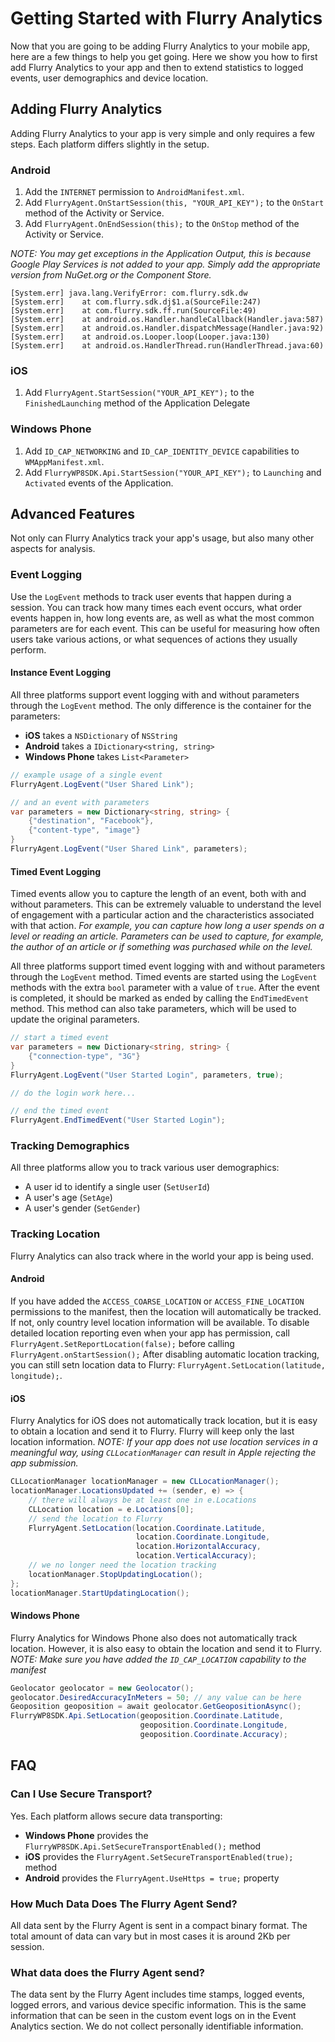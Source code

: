 # Getting Started with Flurry Analytics
Now that you are going to be adding Flurry Analytics to your mobile app, here are a few things to help you get going. Here we show you how to first add Flurry Analytics to your app and then to extend statistics to logged events, user demographics and device location.

## Adding Flurry Analytics
Adding Flurry Analytics to your app is very simple and only requires a few steps. Each platform differs slightly in the setup.

### Android
1. Add the `INTERNET` permission to `AndroidManifest.xml`.
2. Add `FlurryAgent.OnStartSession(this, "YOUR_API_KEY");` to the `OnStart` method of the Activity or Service.
3. Add `FlurryAgent.OnEndSession(this);` to the `OnStop` method of the Activity or Service.

*NOTE: You may get exceptions in the Application Output, this is because Google Play Services is not added to your app. Simply add the appropriate version from NuGet.org or the Component Store.*
```
[System.err] java.lang.VerifyError: com.flurry.sdk.dw
[System.err] 	at com.flurry.sdk.dj$1.a(SourceFile:247)
[System.err] 	at com.flurry.sdk.ff.run(SourceFile:49)
[System.err] 	at android.os.Handler.handleCallback(Handler.java:587)
[System.err] 	at android.os.Handler.dispatchMessage(Handler.java:92)
[System.err] 	at android.os.Looper.loop(Looper.java:130)
[System.err] 	at android.os.HandlerThread.run(HandlerThread.java:60)
```


### iOS
1. Add `FlurryAgent.StartSession("YOUR_API_KEY");` to the `FinishedLaunching` method of the Application Delegate

### Windows Phone
1. Add `ID_CAP_NETWORKING` and `ID_CAP_IDENTITY_DEVICE` capabilities to `WMAppManifest.xml`.
2. Add `FlurryWP8SDK.Api.StartSession("YOUR_API_KEY");` to `Launching` and `Activated` events of the Application.

## Advanced Features
Not only can Flurry Analytics track your app's usage, but also many other aspects for analysis.

### Event Logging
Use the `LogEvent` methods to track user events that happen during a session. You can track how many times each event occurs, what order events happen in, how long events are, as well as what the most common parameters are for each event. This can be useful for measuring how often users take various actions, or what sequences of actions they usually perform.

#### Instance Event Logging
All three platforms support event logging with and without parameters through the `LogEvent` method. The only difference is the container for the parameters:

* **iOS** takes a `NSDictionary` of `NSString`
* **Android** takes a `IDictionary<string, string>` 
* **Windows Phone** takes `List<Parameter>`
 
```csharp
// example usage of a single event
FlurryAgent.LogEvent("User Shared Link");

// and an event with parameters
var parameters = new Dictionary<string, string> {
    {"destination", "Facebook"},
    {"content-type", "image"}
}
FlurryAgent.LogEvent("User Shared Link", parameters);
```

#### Timed Event Logging
Timed events allow you to capture the length of an event, both with and without parameters. This can be extremely valuable to understand the level of engagement with a particular action and the characteristics associated with that action. 
*For example, you can capture how long a user spends on a level or reading an article. Parameters can be used to capture, for example, the author of an article or if something was purchased while on the level.*

All three platforms support timed event logging with and without parameters through the `LogEvent` method. Timed events are started using the `LogEvent` methods with the extra `bool` parameter with a value of `true`. After the event is completed, it should be marked as ended by calling the `EndTimedEvent` method. This method can also take parameters, which will be used to update the original parameters.

```csharp
// start a timed event
var parameters = new Dictionary<string, string> {
    {"connection-type", "3G"}
}
FlurryAgent.LogEvent("User Started Login", parameters, true);

// do the login work here...

// end the timed event
FlurryAgent.EndTimedEvent("User Started Login");
```

### Tracking Demographics
All three platforms allow you to track various user demographics:

* A user id to identify a single user (`SetUserId`)
* A user's age (`SetAge`)
* A user's gender (`SetGender`)

### Tracking Location
Flurry Analytics can also track where in the world your app is being used.

#### Android
If you have added the `ACCESS_COARSE_LOCATION` or `ACCESS_FINE_LOCATION` permissions to the manifest, then the location will automatically be tracked. If not, only country level location information will be available. 
To disable detailed location reporting even when your app has permission, call `FlurryAgent.SetReportLocation(false);` before calling `FlurryAgent.onStartSession();`
After disabling automatic location tracking, you can still setn location data to Flurry: `FlurryAgent.SetLocation(latitude, longitude);`.

#### iOS
Flurry Analytics for iOS does not automatically track location, but it is easy to obtain a location and send it to Flurry. Flurry will keep only the last location information.
*NOTE: If your app does not use location services in a meaningful way, using `CLLocationManager` can result in Apple rejecting the app submission.*

```csharp
CLLocationManager locationManager = new CLLocationManager();
locationManager.LocationsUpdated += (sender, e) => {
    // there will always be at least one in e.Locations
    CLLocation location = e.Locations[0];
    // send the location to Flurry
    FlurryAgent.SetLocation(location.Coordinate.Latitude,
                            location.Coordinate.Longitude,
                            location.HorizontalAccuracy,
                            location.VerticalAccuracy);
    // we no longer need the location tracking
    locationManager.StopUpdatingLocation();
};
locationManager.StartUpdatingLocation();
```

#### Windows Phone
Flurry Analytics for Windows Phone also does not automatically track location. However, it is also easy to obtain the location and send it to Flurry.
*NOTE: Make sure you have added the `ID_CAP_LOCATION` capability to the manifest*

```csharp
Geolocator geolocator = new Geolocator();
geolocator.DesiredAccuracyInMeters = 50; // any value can be here
Geoposition geoposition = await geolocator.GetGeopositionAsync();
FlurryWP8SDK.Api.SetLocation(geoposition.Coordinate.Latitude, 
                             geoposition.Coordinate.Longitude, 
                             geoposition.Coordinate.Accuracy);
```

## FAQ
### Can I Use Secure Transport?
Yes. Each platform allows secure data transporting:

* **Windows Phone** provides the `FlurryWP8SDK.Api.SetSecureTransportEnabled();` method
* **iOS** provides the `FlurryAgent.SetSecureTransportEnabled(true);` method
* **Android** provides the `FlurryAgent.UseHttps = true;` property

### How Much Data Does The Flurry Agent Send?
All data sent by the Flurry Agent is sent in a compact binary format. The total amount of data can vary but in most cases it is around 2Kb per session.

### What data does the Flurry Agent send?
The data sent by the Flurry Agent includes time stamps, logged events, logged errors, and various device specific  information. This is the same information that can be seen in the custom event logs on in the Event Analytics 
section. We do not collect personally identifiable information.   
